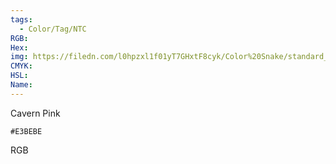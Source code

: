 ```yaml
---
tags:
  - Color/Tag/NTC
RGB:
Hex:
img: https://filedn.com/l0hpzxl1f01yT7GHxtF8cyk/Color%20Snake/standard_csv_to_svg//E3BEBE.svg
CMYK:
HSL:
Name:
---
```

Cavern Pink
```palette
#E3BEBE
```
RGB
